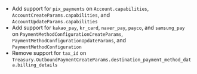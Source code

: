 * Add support for `pix_payments` on `Account.capabilities`, `AccountCreateParams.capabilities`, and `AccountUpdateParams.capabilities`
* Add support for `kakao_pay`, `kr_card`, `naver_pay`, `payco`, and `samsung_pay` on `PaymentMethodConfigurationCreateParams`, `PaymentMethodConfigurationUpdateParams`, and `PaymentMethodConfiguration`
* Remove support for `tax_id` on `Treasury.OutboundPaymentCreateParams.destination_payment_method_data.billing_details`